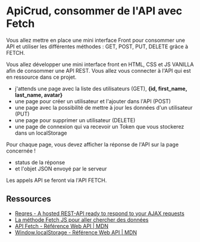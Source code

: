 # ApiCrud, consommer de l'API avec Fetch

Vous allez mettre en place une mini interface Front pour consommer une API et utiliser les différentes méthodes : GET, POST, PUT, DELETE grâce à FETCH.

Vous allez développer une mini interface front en HTML, CSS et JS VANILLA afin de consommer une API REST.
Vous allez vous connecter à l'API qui est en ressource dans ce projet.

  - j'attends une page avec la liste des utilisateurs (GET), **{id, first_name, last_name, avatar}**
  - une page pour créer un utilisateur et l'ajouter dans l'API (POST)
  - une page avec la possibilité de mettre à jour les données d'un utilisateur (PUT)
  - une page pour supprimer un utilisateur (DELETE)
  - une page de connexion qui va recevoir un Token que vous stockerez dans un localStorage

​Pour chaque page, vous devez afficher la réponse de l'API sur la page concernée !

  - status de la réponse
  - et l'objet JSON envoyé par le serveur

​Les appels API se feront via l'API FETCH.

## Ressources

- [Reqres - A hosted REST-API ready to respond to your AJAX requests](https://reqres.in)
- [La méthode Fetch JS pour aller chercher des données](https://www.youtube.com/watch?v=sGvEqHkDyFc)
- [API Fetch - Référence Web API | MDN](https://developer.mozilla.org/fr/docs/Web/API/Fetch_API)
- [Window.localStorage - Référence Web API | MDN](https://developer.mozilla.org/fr/docs/Web/API/Window/localStorage)
